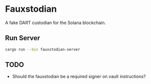 # Fauxstodian

A fake DART custodian for the Solana blockchain.

## Run Server

```sh
cargo run --bin fauxstodian-server
```

## TODO

- Should the fauxstodian be a required signer on vault instructions?

